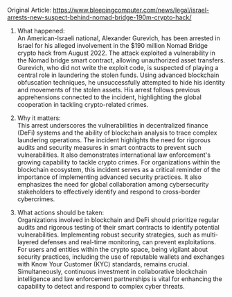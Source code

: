 Original Article: https://www.bleepingcomputer.com/news/legal/israel-arrests-new-suspect-behind-nomad-bridge-190m-crypto-hack/

1) What happened:  
An American-Israeli national, Alexander Gurevich, has been arrested in Israel for his alleged involvement in the $190 million Nomad Bridge crypto hack from August 2022. The attack exploited a vulnerability in the Nomad bridge smart contract, allowing unauthorized asset transfers. Gurevich, who did not write the exploit code, is suspected of playing a central role in laundering the stolen funds. Using advanced blockchain obfuscation techniques, he unsuccessfully attempted to hide his identity and movements of the stolen assets. His arrest follows previous apprehensions connected to the incident, highlighting the global cooperation in tackling crypto-related crimes.

2) Why it matters:  
This arrest underscores the vulnerabilities in decentralized finance (DeFi) systems and the ability of blockchain analysis to trace complex laundering operations. The incident highlights the need for rigorous audits and security measures in smart contracts to prevent such vulnerabilities. It also demonstrates international law enforcement's growing capability to tackle crypto crimes. For organizations within the blockchain ecosystem, this incident serves as a critical reminder of the importance of implementing advanced security practices. It also emphasizes the need for global collaboration among cybersecurity stakeholders to effectively identify and respond to cross-border cybercrimes.

3) What actions should be taken:  
Organizations involved in blockchain and DeFi should prioritize regular audits and rigorous testing of their smart contracts to identify potential vulnerabilities. Implementing robust security strategies, such as multi-layered defenses and real-time monitoring, can prevent exploitations. For users and entities within the crypto space, being vigilant about security practices, including the use of reputable wallets and exchanges with Know Your Customer (KYC) standards, remains crucial. Simultaneously, continuous investment in collaborative blockchain intelligence and law enforcement partnerships is vital for enhancing the capability to detect and respond to complex cyber threats.